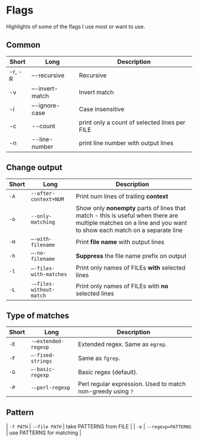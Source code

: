 # Flags

Highlights of some of the flags I use most or want to use.


## Common

| Short  | Long           | Description                                   |
| ------ | -------------- | --------------------------------------------- |
| -r, -R | –-recursive    | Recursive                                     |
| -v     | –-invert-match | Invert match                                  |
| -i     | –-ignore-case  | Case insensitive                              |
| -c     | --count        | print only a count of selected lines per FILE |
| -n     | --line-number  | print line number with output lines           |


## Change output

| Short | Long                    | Description                                                                                                                                                    |
| ----- | ----------------------- | -------------------------------------------------------------------------------------------------------------------------------------------------------------- |
| `-A`  | `--after-context=NUM`   | Print num lines of trailing **context**                                                                                                                        |
| `-o`  | `--only-matching`       | Show only **nonempty** parts of lines that match - this is useful when there are multiple matches on a line and you want to show each match on a separate line |
| `-H`  | `–-with-filename`       | Print **file name** with output lines                                                                                                                          |
| `-h`  | `–-no-filename`         | **Suppress** the file name prefix on output                                                                                                                    |
| `-l`  | `–-files-with-matches`  | Print only names of FILEs **with** selected lines                                                                                                              |
| `-L`  | `-–files-without-match` | Print only names of FILEs with **no** selected lines                                                                                                           |


## Type of matches

| Short | Long                | Description                                                 |
| ----- | ------------------- | ----------------------------------------------------------- |
| `-E`  | `-–extended-regexp` | Extended regex. Same as `egrep`.                            |
| `-F`  | `–-fixed-strings`   | Same as `fgrep`.                                            |
| `-G`  | `–-basic-regexp`    | Basic regex (default).                                      |
| `-P`  | `-–perl-regexp`     | Perl regular expression. Used to match non-greedy using `?` |


## Pattern

| `-f PATH` | `-–file PATH`           | take PATTERNS from FILE             |
| `-e`      | `--regexp=PATTERNS`    | use PATTERNS for matching           |
